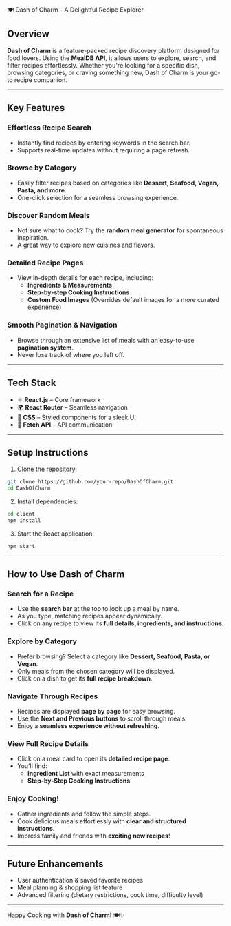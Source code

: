 🍽️ Dash of Charm - A Delightful Recipe Explorer

## Overview

**Dash of Charm** is a feature-packed recipe discovery platform designed for food lovers. Using the **MealDB API**, it allows users to explore, search, and filter recipes effortlessly. Whether you're looking for a specific dish, browsing categories, or craving something new, Dash of Charm is your go-to recipe companion.

---

## Key Features

### **Effortless Recipe Search**

- Instantly find recipes by entering keywords in the search bar.
- Supports real-time updates without requiring a page refresh.

### **Browse by Category**

- Easily filter recipes based on categories like **Dessert, Seafood, Vegan, Pasta, and more**.
- One-click selection for a seamless browsing experience.

### **Discover Random Meals**

- Not sure what to cook? Try the **random meal generator** for spontaneous inspiration.
- A great way to explore new cuisines and flavors.

### **Detailed Recipe Pages**

- View in-depth details for each recipe, including:
  - **Ingredients & Measurements**
  - **Step-by-step Cooking Instructions**
  - **Custom Food Images** (Overrides default images for a more curated experience)

### **Smooth Pagination & Navigation**

- Browse through an extensive list of meals with an easy-to-use **pagination system**.
- Never lose track of where you left off.

---

## Tech Stack

- ⚛ **React.js** – Core framework
- 🌍 **React Router** – Seamless navigation
- 🎨 **CSS** – Styled components for a sleek UI
- 🔗 **Fetch API** – API communication

---

## Setup Instructions

1. Clone the repository:

```bash
git clone https://github.com/your-repo/DashOfCharm.git
cd DashOfCharm
```

2. Install dependencies:

```bash
cd client
npm install
```

3. Start the React application:

```bash
npm start
```

---

## How to Use Dash of Charm

### **Search for a Recipe**

- Use the **search bar** at the top to look up a meal by name.
- As you type, matching recipes appear dynamically.
- Click on any recipe to view its **full details, ingredients, and instructions**.

### **Explore by Category**

- Prefer browsing? Select a category like **Dessert, Seafood, Pasta, or Vegan**.
- Only meals from the chosen category will be displayed.
- Click on a dish to get its **full recipe breakdown**.

### **Navigate Through Recipes**

- Recipes are displayed **page by page** for easy browsing.
- Use the **Next and Previous buttons** to scroll through meals.
- Enjoy a **seamless experience without refreshing**.

### **View Full Recipe Details**

- Click on a meal card to open its **detailed recipe page**.
- You’ll find:
  - **Ingredient List** with exact measurements
  - **Step-by-Step Cooking Instructions**

### **Enjoy Cooking!**

- Gather ingredients and follow the simple steps.
- Cook delicious meals effortlessly with **clear and structured instructions**.
- Impress family and friends with **exciting new recipes**!

---

## Future Enhancements

- User authentication & saved favorite recipes
- Meal planning & shopping list feature
- Advanced filtering (dietary restrictions, cook time, difficulty level)

---

Happy Cooking with **Dash of Charm**! 🍽✨
